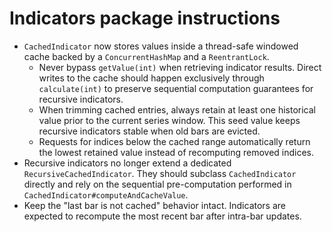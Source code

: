 # Indicators package instructions
- `CachedIndicator` now stores values inside a thread-safe windowed cache backed by a `ConcurrentHashMap` and a `ReentrantLock`.
  * Never bypass `getValue(int)` when retrieving indicator results. Direct writes to the cache should happen exclusively through
    `calculate(int)` to preserve sequential computation guarantees for recursive indicators.
  * When trimming cached entries, always retain at least one historical value prior to the current series window. This seed value
    keeps recursive indicators stable when old bars are evicted.
  * Requests for indices below the cached range automatically return the lowest retained value instead of recomputing removed
    indices.
- Recursive indicators no longer extend a dedicated `RecursiveCachedIndicator`. They should subclass `CachedIndicator`
  directly and rely on the sequential pre-computation performed in `CachedIndicator#computeAndCacheValue`.
- Keep the "last bar is not cached" behavior intact. Indicators are expected to recompute the most recent bar after intra-bar
  updates.
